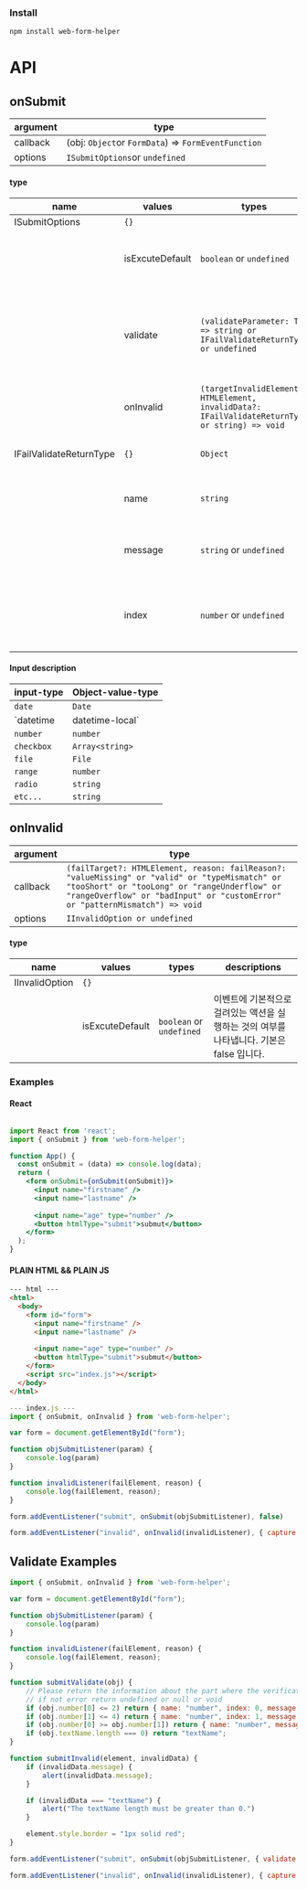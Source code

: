 ### Install

    npm install web-form-helper
# API
## onSubmit
|argument|type
|--|--
|callback|(obj: `Object`or `FormData`) => `FormEventFunction`
|options|`ISubmitOptions`or `undefined`

#### type
|name|values|types|descriptions
|--|--|--|--
|ISubmitOptions| `{}`
||isExcuteDefault|`boolean` or `undefined`| 이벤트에 기본적으로 걸려있는 액션을 실행하는 것의 여부를 나타냅니다. 기본은 false 입니다.
||validate|`(validateParameter: T) => string or IFailValidateReturnType or undefined`| 직접 검증하는 로직을 작성합니다. 검증 오류가 나는 부분의 name을 return하거나, `IFailValidateReturnType`에 맞게 return 합니다. 없을 경우 return 하지 않습니다.
||onInvalid|`(targetInvalidElement?: HTMLElement, invalidData?: IFailValidateReturnType or string) => void`|validate에서 return 받은 것이 있을 경우 실행하게 됩니다.
|IFailValidateReturnType|`{}`|`Object`|validate에서 return 하는 타입으로 다음과 같은 형식으로 return 을 하게 됩니다.
||name|`string`|validate 오류가 발생한 input의 name으로 필수 입니다.
||message|`string` or `undefined`|validate 오류가 발생 할 때, 추가적으로 메세지를 작성해서 return 합니다. 기본은 `undefined`입니다.
||index|`number` or `undefined`|validate 오류가 발생 한, input 중에서 동일한 name이 있을 경우에 몇 번째에서 발생한지 알려줄주는 필드 입니다. 기본은 0입니다.
#### Input description
|input-type|Object-value-type|
|--|--|
|`date`| `Date`
|`datetime | datetime-local`|`Date`
|`number`|`number`
|`checkbox`|`Array<string>`
|`file`|`File`
|`range`|`number`
|`radio`|`string`
|`etc...`|`string`
## onInvalid
|argument|type
|--|--
|callback|`(failTarget?: HTMLElement, reason: failReason?: "valueMissing" or "valid" or "typeMismatch" or "tooShort" or "tooLong" or "rangeUnderflow" or "rangeOverflow" or "badInput" or "customError" or "patternMismatch") => void`
|options|`IInvalidOption or undefined`
#### type
|name|values|types|descriptions
|--|--|--|--
|IInvalidOption|`{}`
||isExcuteDefault|`boolean` or `undefined`|이벤트에 기본적으로 걸려있는 액션을 실행하는 것의 여부를 나타냅니다. 기본은 false 입니다.

### Examples
#### React
```jsx

import React from 'react';
import { onSubmit } from 'web-form-helper';

function App() {
  const onSubmit = (data) => console.log(data);
  return (
    <form onSubmit={onSubmit(onSubmit)}>
      <input name="firstname" />
      <input name="lastname" />
      
      <input name="age" type="number" />
      <button htmlType="submit">submut</button>
    </form>
  );
}
```
#### PLAIN HTML && PLAIN JS
```html
--- html ---
<html>
  <body>
    <form id="form">
      <input name="firstname" />
      <input name="lastname" />
      
      <input name="age" type="number" />
      <button htmlType="submit">submut</button>
    </form>
    <script src="index.js"></script>
  </body>
</html>
```
```js 
--- index.js ---
import { onSubmit, onInvalid } from 'web-form-helper';

var form = document.getElementById("form");

function objSubmitListener(param) {
	console.log(param)
}

function invalidListener(failElement, reason) {
	console.log(failElement, reason);
}

form.addEventListener("submit", onSubmit(objSubmitListener), false)

form.addEventListener("invalid", onInvalid(invalidListener), { capture: true })

```

## Validate Examples
```js
import { onSubmit, onInvalid } from 'web-form-helper';

var form = document.getElementById("form");

function objSubmitListener(param) {
	console.log(param)
}

function invalidListener(failElement, reason) {
	console.log(failElement, reason);
}

function submitValidate(obj) {
	// Please return the information about the part where the verification error occurs.
	// if not error return undefined or null or void
	if (obj.number[0] <= 2) return { name: "number", index: 0, message: "The first number must be greater than 2." };
	if (obj.number[1] <= 4) return { name: "number", index: 1, message: "The second number must be greater than 4." };
	if (obj.number[0] >= obj.number[1]) return { name: "number", message: "The first number should be less than the second number." }
	if (obj.textName.length === 0) return "textName";
}

function submitInvalid(element, invalidData) {
	if (invalidData.message) {
		alert(invalidData.message);
	}

	if (invalidData === "textName") {
		alert("The textName length must be greater than 0.")
	}

	element.style.border = "1px solid red";
}

form.addEventListener("submit", onSubmit(objSubmitListener, { validate: submitValidate, onInvalid: submitInvalid }), false)

form.addEventListener("invalid", onInvalid(invalidListener), { capture: true })
```

